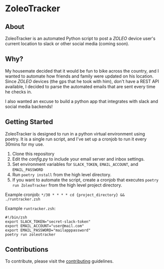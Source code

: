 
# ZoleoTracker

## About

ZoleoTracker is an automated Python script to post a _ZOLEO_ device user's current location to slack or other social media (coming soon).

## Why?

My housemate decided that it would be fun to bike across the country, and I wanted to automate how friends and family were updated on his location.
Since _ZOLEO_ devices (the gps that he took with him), don't have a REST API available, I decided to parse the automated emails that are sent every time he checks in.

I also wanted an excuse to build a python app that integrates with slack and social media backends!

## Getting Started

ZoleoTracker is designed to run in a python virtual environment using poetry. It is a single run script, and I've set up a cronjob to run it every 30mins for my use. 

1. Clone this repository
2. Edit the *config.py* to include your email server and inbox settings.
3. Set environment variables for `SLACK_TOKEN`, `EMAIL_ACCOUNT`, and `EMAIL_PASSWORD`
4. Run `poetry install` from the high level directory.
5. If you want to automate the script, create a cronjob that executes `poetry run ZoleoTracker` from the high level project directory.

Example cronjob: `*/30 * * * * cd {project_directory} && ./runtracker.zsh` 

Example `runtracker.zsh`:

```
#!/bin/zsh
export SLACK_TOKEN="secret-slack-token"
export EMAIL_ACCOUNT="user@mail.com"
export EMAIL_PASSWORD="mailapppassword"
poetry run zoleotracker
```


## Contributions

To contribute, please visit the [contributing](CONTRIBUTING.md) guidelines.
